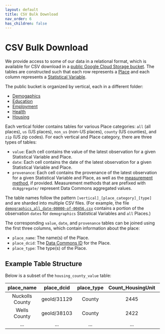 ```yaml
---
layout: default
title: CSV Bulk Download
nav_order: 6
has_children: false
---
```


# CSV Bulk Download

We provide access to some of our data in a relational format, which is available for CSV download in a [public Google Cloud Storage bucket](https://console.cloud.google.com/storage/browser/relational_tables). The tables are constructed such that each row represents a [Place](https://datacommons.org/browser/Place) and each column represents a [Statistical Variable](https://datacommons.org/browser/StatisticalVariable).

The public bucket is organized by vertical, each in a different folder:
* [Demogaphics](https://console.cloud.google.com/storage/browser/relational_tables/demographics)
* [Education](https://console.cloud.google.com/storage/browser/relational_tables/education)
* [Employment](https://console.cloud.google.com/storage/browser/relational_tables/employment)
* [Health](https://console.cloud.google.com/storage/browser/relational_tables/health)
* [Housing](https://console.cloud.google.com/storage/browser/relational_tables/housing)

Each vertical folder contains tables for various Place categories: `all` (all places), `us` (US places), `non_us` (non-US places), `county` (US counties), and `zip` (US zip codes). For each vertical and Place category, there are three types of tables:
* `value`: Each cell contains the value of the latest observation for a given Statistical Variable and Place.
* `date`: Each cell contains the date of the latest observation for a given Statistical Variable and Place.
* `provenance`: Each cell contains the provenance of the latest observation for a given Statistical Variable and Place, as well as the [measurement method](https://docs.datacommons.org/glossary.html), if provided. Measurement methods that are prefixed with `dcAggregate/` represent Data Commons aggregated values.

The table names follow the pattern `[vertical]_[place_category]_[type]` and are sharded into multiple CSV files. (For example, the file [`demographics_all_date-00000-of-00456.csv`](https://storage.googleapis.com/relational_tables/demographics/demographics_all_date-00000-of-00456.csv) contains a portion of the observation `dates` for `demographics` Statistical Variables and `all` Places.)

The corresponding `value`, `date`, and `provenance` tables can be joined using the first three columns, which contain information about the place:
* `place_name`: The name(s) of the Place.
* `place_dcid`: The [Data Commons ID](https://docs.datacommons.org/glossary.html) for the Place.
* `place_type`: The type(s) of the Place.

## Example Table Structure

Below is a subset of the `housing_county_value` table:

| place_name | place_dcid | place_type | Count_HousingUnit | Count_HousingUnit_NoCashRent | ... |
| :---: | :---: | :---: | :---: | :---:| :---:|
|  Nuckolls County | geoId/31129   | County | 2445 |74 | ... |
| Wells County | geoId/38103 | County | 2422 | 74 | ...|
| ... | ... | ... | ... | ... | ... |

